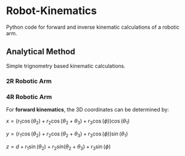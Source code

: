 # Robot-Kinematics
Python code for forward and inverse kinematic calculations of a robotic arm.

## Analytical Method
Simple trignometry based kinematic calculations.

### 2R Robotic Arm


### 4R Robotic Arm
For **forward kinematics**, the 3D coordinates can be determined by:

$x=(r_1\cos(\theta_2)+r_2\cos(\theta_2+\theta_3)+r_3\cos(\phi))\cos(\theta_1)$

$y=(r_1\cos(\theta_2)+r_2\cos(\theta_2+\theta_3)+r_3\cos(\phi))\sin(\theta_1)$

$z=d+r_1\sin(\theta_2)+r_2sin(\theta_2+\theta_3)+r_3\sin(\phi)$
